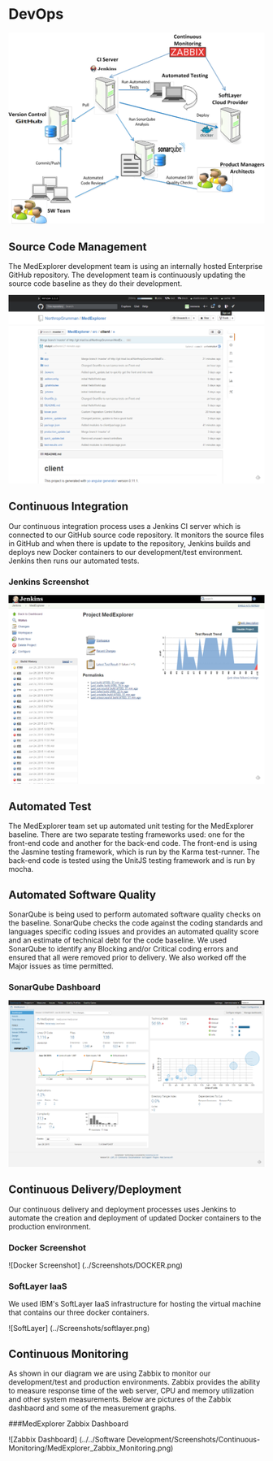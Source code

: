 # DevOps
![Devops](../../Diagrams/ADS_DevOps.png)

## Source Code Management

The MedExplorer development team is using an internally hosted Enterprise GitHub repository.  The development team is continuously updating the source code baseline as they do their development.

![GitHub Screenshot](../Screenshots/GitHub.png)

## Continuous Integration

Our continuous integration process uses a Jenkins CI server which is connected to our GitHub source code repository.  It monitors the source files in GitHub and when there is update to the repository, Jenkins builds and deploys new Docker containers to our development/test environment.  Jenkins then runs our automated tests.

### Jenkins Screenshot
![Jenkins Screenshot](../Screenshots/Jenkins.png)

## Automated Test

The MedExplorer team set up automated unit testing for the MedExplorer baseline. There are two separate testing frameworks used: one for the front-end code and another for the back-end code. The front-end is using the Jasmine testing
framework, which is run by the Karma test-runner. The back-end code is tested using the UnitJS testing framework and is run by mocha. 

## Automated Software Quality

SonarQube is being used to perform automated software quality checks on the baseline.  SonarQube checks the code against the coding standards and languages specific coding issues and provides an automated quality score and an estimate of technical debt for the code baseline.  We used SonarQube to identify any Blocking and/or Critical coding errors and ensured that all were removed prior to delivery.  We also worked off the Major issues as time permitted.

### SonarQube Dashboard
![MedExplorer SonarQube Dashboard](../Screenshots/MedExplorer_SonarQube_Dashboard.png)

## Continuous Delivery/Deployment

Our continuous delivery and deployment processes uses Jenkins to automate the creation and deployment of updated Docker containers to the production environment.

### Docker Screenshot
![Docker Screenshot] (../Screenshots/DOCKER.png)

### SoftLayer IaaS
We used IBM's SoftLayer IaaS infrastructure for hosting the virtual machine that contains our three docker containers.

![SoftLayer] (../Screenshots/softlayer.png)

## Continuous Monitoring

As shown in our diagram we are using Zabbix to monitor our development/test and production environments.   Zabbix provides the ability to measure response time of the web server, CPU and memory utilization and other system measurements.  Below are pictures of the Zabbix dashbaord and some of the measurement graphs.

###MedExplorer Zabbix Dashboard

![Zabbix Dashboard] (../../Software Development/Screenshots/Continuous-Monitoring/MedExplorer_Zabbix_Monitoring.png)
